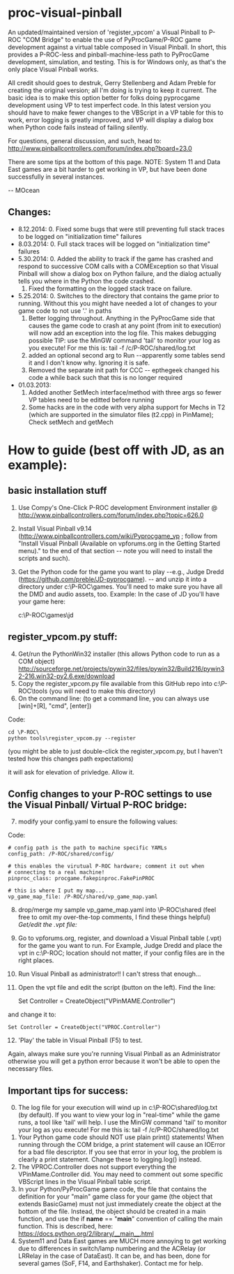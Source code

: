 proc-visual-pinball
===================
An updated/maintained version of 'register_vpcom' a Visual Pinball to P-ROC "COM Bridge" to enable the use of PyProcGame/P-ROC game development against a virtual table composed in Visual Pinball.  In short, this provides a P-ROC-less and pinball-machine-less path to  PyProcGame development, simulation, and testing.  This is for Windows only, as that's the only place Visual Pinball works.

All credit should goes to destruk, Gerry Stellenberg and Adam Preble for creating the original version; all I'm doing is trying to keep it current.  The basic idea is to make this option better for folks doing pyprocgame development using VP to test imperfect code.  In this latest version you should have to make fewer changes to the VBScript in a VP table for this to work, error logging is greatly improved, and VP will display a dialog box when Python code fails instead of failing silently.

For questions, general discussion, and such, head to:
http://www.pinballcontrollers.com/forum/index.php?board=23.0

There are some tips at the bottom of this page.  NOTE: System 11 and Data East games are a bit harder to get working in VP, but have been done successfully in several instances.

-- MOcean


Changes: 
-----
* 8.12.2014:
    0. Fixed some bugs that were still preventing full stack traces to be logged 
        on "initialization time" failures
* 8.03.2014:
    0. Full stack traces will be logged on "initialization time" failures
* 5.30.2014:
    0. Added the ability to track if the game has crashed and respond to successive COM
        calls with a COMException so that Visual Pinball will show a dialog box on Python
        failure, and the dialog actually tells you where in the Python the code crashed.
    1. Fixed the formatting on the logged stack trace on failure. 
* 5.25.2014:
    0. Switches to the directory that contains the game prior to running.  Without this
       you might have needed a lot of changes to your game code to not use '.' in paths
    1. Better logging throughout.  Anything in the PyProcGame side that causes 
       the game code to crash at any point (from init to execution) will now add an
       exception into the log file.  This makes debugging possible
            TIP: use the MinGW command 'tail' to monitor your log as you execute!
                For me this is: tail -f /c/P-ROC/shared/log.txt 
    2. added an optional second arg to Run --apparently some tables send it and
       I don't know why.  Ignoring it is safe.
    3. Removed the separate init path for CCC -- epthegeek changed his code a while back
       such that this is no longer required
* 01.03.2013:
    1.  Added another SetMech interface/method with three args so fewer VP tables 
    need to be editted before running
    2.  Some hacks are in the code with very alpha support for Mechs in T2 (which are 
    supported in the simulator files (t2.cpp) in PinMame);  Check setMech and getMech

How to guide (best off with JD, as an example):
====
basic installation stuff
----
1. Use Compy's One-Click P-ROC development Environment installer @ http://www.pinballcontrollers.com/forum/index.php?topic=626.0
2. Install Visual Pinball v9.14 (http://www.pinballcontrollers.com/wiki/Pyprocgame_vp ; follow from "Install Visual Pinball (Available on vpforums.org in the Getting Started menu)." to the end of that section -- note you will need to install the scripts and such).
3. Get the Python code for the game you want to play --e.g., Judge Dredd (https://github.com/preble/JD-pyprocgame). -- and unzip it into a directory under c:\P-ROC\games.  You'll need to make sure you have all the DMD and audio assets, too.  Example: In the case of JD you'll  have your game here:

    c:\P-ROC\games\jd

register_vpcom.py stuff:
---
4. Get/run the PythonWin32 installer (this allows Python code to run as a COM object) 
   http://sourceforge.net/projects/pywin32/files/pywin32/Build216/pywin32-216.win32-py2.6.exe/download
5. Copy the register_vpcom.py file available from this GitHub repo into c:\P-ROC\tools (you will need to make this directory)
6. On the command line: (to get a command line, you can always use [win]+[R], "cmd", [enter]) 

Code:

    cd \P-ROC\
    python tools\register_vpcom.py --register

(you might be able to just double-click the register_vpcom.py, but I haven't tested how this changes path expectations)  

it will ask for elevation of privledge.  Allow it.

Config changes to your P-ROC settings to use the Visual Pinball/ Virtual P-ROC bridge:
---
7. modify your config.yaml to ensure the following values:

Code:

    # config path is the path to machine specific YAMLs
    config_path: /P-ROC/shared/config/

    # this enables the virutual P-ROC hardware; comment it out when
    # connecting to a real machine!
    pinproc_class: procgame.fakepinproc.FakePinPROC
    
    # this is where I put my map...
    vp_game_map_file: /P-ROC/shared/vp_game_map.yaml
8. drop/merge my sample vp_game_map.yaml into \P-ROC\shared
(feel free to omit my over-the-top comments, I find these things helpful)
*Get/edit the .vpt file:*
9. Go to vpforums.org, register, and download a Visual Pinball table (.vpt) for the game you want to run.  For Example, Judge Dredd 
and place the vpt in c:\P-ROC; location should not matter, if your config files are in the right places.
10. Run Visual Pinball as administrator!!  I can't stress that enough...
11. Open the vpt file and edit the script (button on the left).  Find the line: 

    Set Controller = CreateObject("VPinMAME.Controller")

and change it to:
    
    Set Controller = CreateObject("VPROC.Controller")

12. 'Play' the table in Visual Pinball (F5) to test.

Again, always make sure you're running Visual Pinball as an Administrator otherwise you will get a python error because it won't be able to open the necessary files.  

Important tips for success:
---
0. The log file for your execution will wind up in c:\P-ROC\shared\log.txt (by default).  If you want to view your log in "real-time" while the game runs, a tool like 'tail' will help.  I use the MinGW command 'tail' to monitor your log as you execute!
                For me this is: tail -f /c/P-ROC/shared/log.txt 
1. Your Python game code should NOT use plain print() statements!  When running through the COM bridge, a print statement will cause an IOError for a bad file descriptor.  If you see that error in your log, the problem is clearly a print statement.  Change these to logging.log() instead.
2. The VPROC.Controller does not support everything the VPinMame.Controller did.  You may need to comment out some specific VBScript lines in the Visual Pinball table script.
3. In your Python/PyProcGame game code, the file that contains the definition for your "main" game class for your game (the object that extends BasicGame) must not just immediately create the object at the bottom of the file.  Instead, the object should be created in a main function, and use the if __name__ == "__main__" convention of calling the main function.  This is described, here: https://docs.python.org/2/library/__main__.html
4. System11 and Data East games are MUCH more annoying to get working due to differences in switch/lamp numbering and the ACRelay (or LRRelay in the case of DataEast).  It can be, and has been, done for several games (SoF, F14, and Earthshaker).  Contact me for help.
